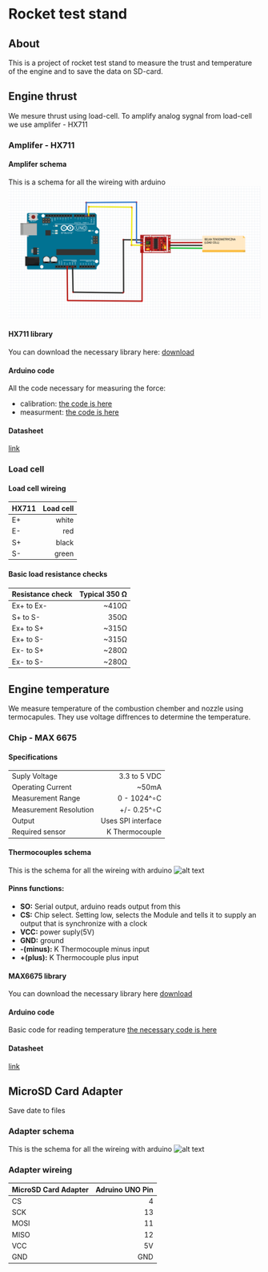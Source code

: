 # Rocket test stand

## About
This is a project of rocket test stand to measure the trust and temperature of the engine and to save the data on SD-card.

## Engine thrust
We mesure thrust using load-cell. To amplify analog sygnal from load-cell we use amplifer - HX711

### Amplifer - HX711

#### Amplifer schema
This is a schema for all the wireing with arduino
![alt text](https://github.com/Tyraka/Rocket-test-stand/blob/master/Engine%20thrust/amplifier_schema.png "Logo Title Text 1")

#### HX711 library
You can download the necessary library here:
[download](https://halckemy.s3.amazonaws.com/uploads/attachments/392655/HX711-master.zip)

#### Arduino code
All the code necessary for measuring the force:
- calibration:
[the code is here](https://github.com/Tyraka/Rocket-test-stand/blob/master/Engine%20thrust/calibration.ino)
- measurment:
[the code is here](https://github.com/Tyraka/Rocket-test-stand/blob/master/Engine%20thrust/measurement.ino)

#### Datasheet
[link](https://circuits4you.com/wp-content/uploads/2016/11/hx711_datasheet_english.pdf)

### Load cell

#### Load cell wireing
| HX711 | Load cell |
|-------|----------:|
| E+    | white     |
| E-    | red       |
| S+    | black     |
| S-    | green     |

#### Basic load resistance checks
| Resistance check | Typical 350 Ω |
|------------------|--------------:|
| Ex+ to Ex-       | ~410Ω         |
| S+ to S-         | 350Ω          |
| Ex+ to S+        | ~315Ω         |
| Ex+ to S-        | ~315Ω         |
| Ex- to S+        | ~280Ω         |
| Ex- to S-        | ~280Ω         |

## Engine temperature
We measure temperature of the combustion chember and nozzle using termocapules. They use voltage diffrences to determine the temperature.

### Chip - MAX 6675

#### Specifications
|                        |                    |
|------------------------|-------------------:|
| Suply Voltage          | 3.3 to 5 VDC       |
| Operating Current      | ~50mA              |
| Measurement Range      | 0 - 1024^∘C        |
| Measurement Resolution | +/- 0.25^∘C        |
| Output                 | Uses SPI interface |
| Required sensor        | K Thermocouple     |

#### Thermocouples schema
This is the schema for all the wireing with arduino
![alt text](https://github.com/Tyraka/Stand/blob/master/Engine%20temperature/thermocouples_schema.png)

#### Pinns functions:
- **SO:** Serial output, arduino reads output from this
- **CS:** Chip select. Setting low, selects the Module and tells it to supply an output that is synchronize with a clock
- **VCC:** power suply(5V)
- **GND:** ground
- **-(minus):** K Thermocouple minus input
- **+(plus):** K Thermocouple plus input

#### MAX6675 library
You can download the necessary library here
[download](https://github.com/adafruit/MAX6675-library)

#### Arduino code
Basic code for reading temperature
[the necessary code is here](https://github.com/Tyraka/Rocket-test-stand/blob/master/Engine%20temperature/thermocouples_schema.png)

#### Datasheet
[link](http://henrysbench.capnfatz.com/wp-content/uploads/2015/05/MAX6675-Datasheet.pdf)

## MicroSD Card Adapter
Save date to files

### Adapter schema
This is the schema for all the wireing with arduino
![alt text](https://github.com/Tyraka/Stand/blob/master/Engine%20temperature/thermocouples_schema.png)

### Adapter wireing
| MicroSD Card Adapter | Adruino UNO Pin |
|----------------------|----------------:|
|          CS          |        4        |
|          SCK         |        13       |
|          MOSI        |        11       |
|          MISO        |        12       |
|          VCC         |        5V       |
|          GND         |        GND      |
